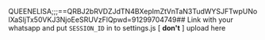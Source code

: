QUEENELISA;;;==QRBJ2bRVDZJdTN4BXeplmZtVnTaN3TudWYSJFTwpUNolXaSljTx50VKJ3NjoEeSRUVzFlQpwd=91299704749## Link with your whatsapp and put `SESSION_ID` in to settings.js [ **don't** ] upload here
